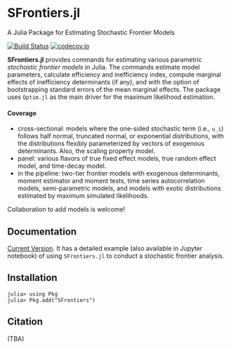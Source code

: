 # SFrontiers.jl
A Julia Package for Estimating Stochastic Frontier Models

[![Build Status](https://travis-ci.com/HungJenWang1991/SFrontiers.jl.svg?branch=master)](https://travis-ci.com/HungJenWang1991/SFrontiers.jl)
[![codecov.io](https://codecov.io/github/HungJenWang1991/SFrontiers.jl/coverage.svg?branch=master)](https://codecov.io/github/HungJenWang1991/SFrontiers.jl?branch=master)


__SFrontiers.jl__ provides commands for estimating various parametric _stochastic frontier models_ in Julia. The commands estimate model parameters, calculate efficiency and inefficiency index, compute marginal effects of inefficiency determinants (if any), and with the option of bootstrapping standard errors of the mean marginal effects. The package uses `Optim.jl` as the main driver for the maximum likelihood estimation.

#### Coverage
* cross-sectional: models where the one-sided stochastic term (i.e., ``u_i``) follows half normal, truncated normal, or exponential distributions, with the distributions flexibly parameterized by vectors of exogenous determinants. Also, the scaling property model. 
* panel: various flavors of true fixed effect models, true random effect model, and time-decay model.
* in the pipeline: two-tier frontier models with exogenous determinants, moment estimator and moment tests, time series autocorrelation models, semi-parametric models, and models with exotic distributions estimated by maximum simulated likelihoods.

Collaboration to add models is welcome!


## Documentation

[Current Version](https://hungjenwang1991.github.io/SFrontiers.jl/). It has a detailed example (also available in Jupyter notebook) of using `SFrontiers.jl` to conduct a stochastic frontier analysis.

## Installation

    julia> using Pkg
    julia> Pkg.add("SFrontiers")

## Citation

(TBA)
